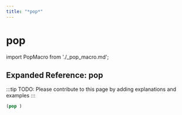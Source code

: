 ```yaml
---
title: "*pop*"
---
```


# pop

import PopMacro from './_pop_macro.md';

<PopMacro />

## Expanded Reference: pop

:::tip
TODO: Please contribute to this page by adding explanations and examples
:::

```lisp
(pop )
```
